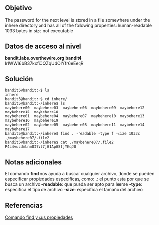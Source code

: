 ## Objetivo
The password for the next level is stored in a file somewhere under the inhere directory and has all of the following properties:
human-readable
1033 bytes in size
not executable

## Datos de acceso al nivel
**bandit.labs.overthewire.org**
**bandit4**
lrIWWI6bB37kxfiCQZqUdOIYfr6eEeqR

## Solución
```bash()
bandit5@bandit:~$ ls
inhere
bandit5@bandit:~$ cd inhere/
bandit5@bandit:~/inhere$ ls
maybehere00  maybehere03  maybehere06  maybehere09  maybehere12  maybehere15  maybehere18
maybehere01  maybehere04  maybehere07  maybehere10  maybehere13  maybehere16  maybehere19
maybehere02  maybehere05  maybehere08  maybehere11  maybehere14  maybehere17
bandit5@bandit:~/inhere$ find . -readable -type f -size 1033c
./maybehere07/.file2
bandit5@bandit:~/inhere$ cat ./maybehere07/.file2
P4L4vucdmLnm8I7Vl7jG1ApGSfjYKqJU

```

## Notas adicionales
El comando <b>find</b> nos ayuda a buscar cualquier archivo, donde se pueden especificar propiedades especificas, como:
<b>.</b>: el punto esta por que se busca un archivo
<b>-readable</b>: que pueda ser apto para leerse
<b>-type</b>: especifica el tipo de archivo
<b>-size</b>: especifica el tamaño del archivo

## Referencias 
[Comando find y sus propiedades](https://www.ionos.mx/digitalguide/servidores/configuracion/comando-linux-find/)